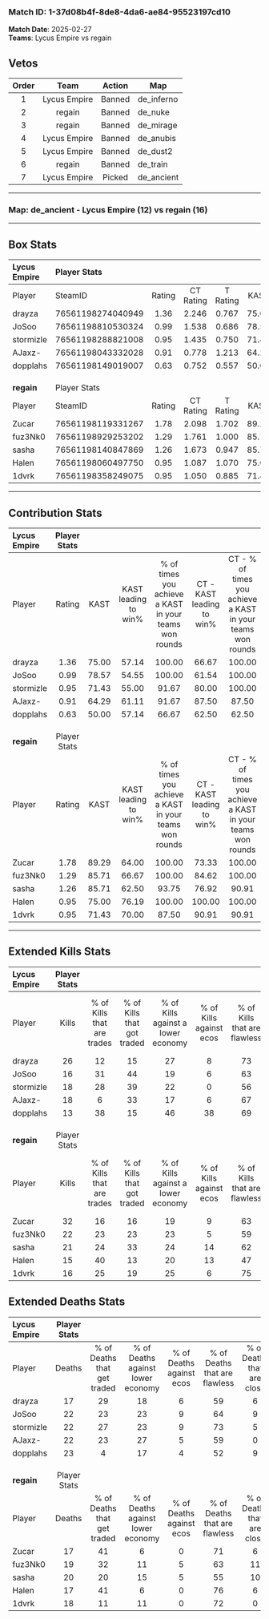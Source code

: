 ### Match ID: 1-37d08b4f-8de8-4da6-ae84-95523197cd10  
**Match Date**: 2025-02-27  
**Teams**: Lycus Empire vs regain  

## Vetos  

| Order | Team | Action | Map |
| :---: | :--: | :----: | --- |
| 1 | Lycus Empire | Banned | de_inferno |
| 2 | regain | Banned | de_nuke |
| 3 | regain | Banned | de_mirage |
| 4 | Lycus Empire | Banned | de_anubis |
| 5 | Lycus Empire | Banned | de_dust2 |
| 6 | regain | Banned | de_train |
| 7 | Lycus Empire | Picked | de_ancient |

---  

### **Map**: de_ancient - Lycus Empire (12) vs regain (16)  
---  

## Box Stats  

| **Lycus Empire** | Player Stats      |        |           |          |       |       |       |         |        |      |     |
| :- | :- | :-: | :-: | :-: | :-: | :-: | :-: | :-: | :-: | :-: | :-: |
| Player           | SteamID           | Rating | CT Rating | T Rating | KAST  |  ADR  | Kills | Assists | Deaths | K/D  | HS% |
| drayza           | 76561198274040949 |  1.36  |   2.246   |  0.767   | 75.00 | 79.9  |  26   |    4    |   17   | 1.53 | 26  |
| JoSoo            | 76561198810530324 |  0.99  |   1.538   |  0.686   | 78.57 | 70.8  |  16   |   14    |   22   | 0.73 | 56  |
| stormizle        | 76561198288821008 |  0.95  |   1.435   |  0.750   | 71.43 | 68.5  |  18   |    4    |   22   | 0.82 | 38  |
| AJaxz-           | 76561198043332028 |  0.91  |   0.778   |  1.213   | 64.29 | 70.1  |  18   |    5    |   22   | 0.82 | 33  |
| dopplahs         | 76561198149019007 |  0.63  |   0.752   |  0.557   | 50.00 | 65.6  |  13   |    8    |   23   | 0.57 | 23  |
|                  |                   |        |           |          |       |       |       |         |        |      |     |
|                  |                   |        |           |          |       |       |       |         |        |      |     |
|                  |                   |        |           |          |       |       |       |         |        |      |     |
| **regain**       | Player Stats      |        |           |          |       |       |       |         |        |      |     |
| Player           | SteamID           | Rating | CT Rating | T Rating | KAST  |  ADR  | Kills | Assists | Deaths | K/D  | HS% |
| Zucar            | 76561198119331267 |  1.78  |   2.098   |  1.702   | 89.29 | 114.9 |  32   |    9    |   17   | 1.88 | 46  |
| fuz3Nk0          | 76561198929253202 |  1.29  |   1.761   |  1.000   | 85.71 | 82.3  |  22   |    7    |   19   | 1.16 | 50  |
| sasha            | 76561198140847869 |  1.26  |   1.673   |  0.947   | 85.71 | 85.7  |  21   |    8    |   20   | 1.05 | 23  |
| Halen            | 76561198060497750 |  0.95  |   1.087   |  1.070   | 75.00 | 57.3  |  15   |    4    |   17   | 0.88 | 60  |
| 1dvrk            | 76561198358249075 |  0.95  |   1.050   |  0.885   | 71.43 | 64.0  |  16   |    4    |   18   | 0.89 | 50  |
---  

## Contribution Stats  

| **Lycus Empire** | Player Stats |       |                      |                                                        |                           |                                                             |                          |                                                            |
| :- | :-: | :-: | :-: | :-: | :-: | :-: | :-: | :-: |
| Player           |    Rating    | KAST  | KAST leading to win% | % of times you achieve a KAST in your teams won rounds | CT - KAST leading to win% | CT - % of times you achieve a KAST in your teams won rounds | T - KAST leading to win% | T - % of times you achieve a KAST in your teams won rounds |
| drayza           |     1.36     | 75.00 |        57.14         |                         100.00                         |           66.67           |                           100.00                            |          44.44           |                           100.00                           |
| JoSoo            |     0.99     | 78.57 |        54.55         |                         100.00                         |           61.54           |                           100.00                            |          44.44           |                           100.00                           |
| stormizle        |     0.95     | 71.43 |        55.00         |                         91.67                          |           80.00           |                           100.00                            |          30.00           |                           75.00                            |
| AJaxz-           |     0.91     | 64.29 |        61.11         |                         91.67                          |           87.50           |                            87.50                            |          40.00           |                           100.00                           |
| dopplahs         |     0.63     | 50.00 |        57.14         |                         66.67                          |           62.50           |                            62.50                            |          50.00           |                           75.00                            |
|                  |              |       |                      |                                                        |                           |                                                             |                          |                                                            |
|                  |              |       |                      |                                                        |                           |                                                             |                          |                                                            |
|                  |              |       |                      |                                                        |                           |                                                             |                          |                                                            |
| **regain**       | Player Stats |       |                      |                                                        |                           |                                                             |                          |                                                            |
| Player           |    Rating    | KAST  | KAST leading to win% | % of times you achieve a KAST in your teams won rounds | CT - KAST leading to win% | CT - % of times you achieve a KAST in your teams won rounds | T - KAST leading to win% | T - % of times you achieve a KAST in your teams won rounds |
| Zucar            |     1.78     | 89.29 |        64.00         |                         100.00                         |           73.33           |                           100.00                            |          50.00           |                           100.00                           |
| fuz3Nk0          |     1.29     | 85.71 |        66.67         |                         100.00                         |           84.62           |                           100.00                            |          45.45           |                           100.00                           |
| sasha            |     1.26     | 85.71 |        62.50         |                         93.75                          |           76.92           |                            90.91                            |          45.45           |                           100.00                           |
| Halen            |     0.95     | 75.00 |        76.19         |                         100.00                         |          100.00           |                           100.00                            |          50.00           |                           100.00                           |
| 1dvrk            |     0.95     | 71.43 |        70.00         |                         87.50                          |           90.91           |                            90.91                            |          44.44           |                           80.00                            |
---  

## Extended Kills Stats  

| **Lycus Empire** | Player Stats |                            |                            |                                    |                         |                              |                                 |                                       |                    |           |
| :- | :-: | :-: | :-: | :-: | :-: | :-: | :-: | :-: | :-: | :-: |
| Player           |    Kills     | % of Kills that are trades | % of Kills that got traded | % of Kills against a lower economy | % of Kills against ecos | % of Kills that are flawless | % of Kills that are close duels | % of Kills that are assisted by flash | Pistol Round Kills | AWP Kills |
| drayza           |      26      |             12             |             15             |                 27                 |            8            |              73              |                0                |                   4                   |         5          |    14     |
| JoSoo            |      16      |             31             |             44             |                 19                 |            6            |              63              |               13                |                   0                   |         1          |     0     |
| stormizle        |      18      |             28             |             39             |                 22                 |            0            |              56              |               11                |                   6                   |         1          |     0     |
| AJaxz-           |      18      |             6              |             33             |                 17                 |            6            |              67              |               11                |                   0                   |         0          |     0     |
| dopplahs         |      13      |             38             |             15             |                 46                 |           38            |              69              |                0                |                   0                   |         1          |     0     |
|                  |              |                            |                            |                                    |                         |                              |                                 |                                       |                    |           |
|                  |              |                            |                            |                                    |                         |                              |                                 |                                       |                    |           |
|                  |              |                            |                            |                                    |                         |                              |                                 |                                       |                    |           |
| **regain**       | Player Stats |                            |                            |                                    |                         |                              |                                 |                                       |                    |           |
| Player           |    Kills     | % of Kills that are trades | % of Kills that got traded | % of Kills against a lower economy | % of Kills against ecos | % of Kills that are flawless | % of Kills that are close duels | % of Kills that are assisted by flash | Pistol Round Kills | AWP Kills |
| Zucar            |      32      |             16             |             16             |                 19                 |            9            |              63              |                6                |                  13                   |         0          |     0     |
| fuz3Nk0          |      22      |             23             |             23             |                 23                 |            5            |              59              |                0                |                   5                   |         3          |     0     |
| sasha            |      21      |             24             |             33             |                 24                 |           14            |              62              |                5                |                   0                   |         1          |     0     |
| Halen            |      15      |             40             |             13             |                 20                 |           13            |              47              |               13                |                   0                   |         0          |     0     |
| 1dvrk            |      16      |             25             |             19             |                 25                 |            6            |              75              |                6                |                   0                   |         3          |     5     |
## Extended Deaths Stats  

| **Lycus Empire** | Player Stats |                             |                                   |                          |                               |                            |                           |               |
| :- | :-: | :-: | :-: | :-: | :-: | :-: | :-: | :-: |
| Player           |    Deaths    | % of Deaths that get traded | % of Deaths against lower economy | % of Deaths against ecos | % of Deaths that are flawless | % of Deaths that are close | % of Deaths while blinded | Deaths to AWP |
| drayza           |      17      |             29              |                18                 |            6             |              59               |             6              |             0             |       1       |
| JoSoo            |      22      |             23              |                23                 |            9             |              64               |             9              |             9             |       0       |
| stormizle        |      22      |             27              |                23                 |            9             |              73               |             5              |             5             |       2       |
| AJaxz-           |      22      |             23              |                27                 |            5             |              59               |             0              |             9             |       2       |
| dopplahs         |      23      |              4              |                17                 |            4             |              52               |             9              |             0             |       0       |
|                  |              |                             |                                   |                          |                               |                            |                           |               |
|                  |              |                             |                                   |                          |                               |                            |                           |               |
|                  |              |                             |                                   |                          |                               |                            |                           |               |
| **regain**       | Player Stats |                             |                                   |                          |                               |                            |                           |               |
| Player           |    Deaths    | % of Deaths that get traded | % of Deaths against lower economy | % of Deaths against ecos | % of Deaths that are flawless | % of Deaths that are close | % of Deaths while blinded | Deaths to AWP |
| Zucar            |      17      |             41              |                 6                 |            0             |              71               |             6              |             6             |       0       |
| fuz3Nk0          |      19      |             32              |                11                 |            5             |              63               |             11             |             0             |       2       |
| sasha            |      20      |             20              |                15                 |            5             |              55               |             10             |             0             |       4       |
| Halen            |      17      |             41              |                 6                 |            0             |              76               |             6              |             6             |       5       |
| 1dvrk            |      18      |             11              |                11                 |            0             |              72               |             0              |             0             |       3       |
